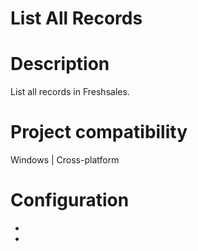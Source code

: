 ﻿# List All Records

# Description

List all records in Freshsales.

# Project compatibility

Windows | Cross-platform

# Configuration

* 
*
